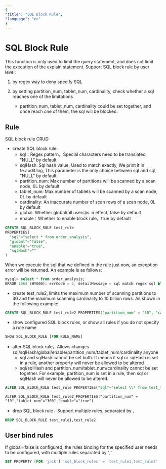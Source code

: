 ```yaml
---
{
"title": "SQL Block Rule",
"language": "en"
}
---
```


<!-- 
Licensed to the Apache Software Foundation (ASF) under one
or more contributor license agreements.  See the NOTICE file
distributed with this work for additional information
regarding copyright ownership.  The ASF licenses this file
to you under the Apache License, Version 2.0 (the
"License"); you may not use this file except in compliance
with the License.  You may obtain a copy of the License at

  http://www.apache.org/licenses/LICENSE-2.0

Unless required by applicable law or agreed to in writing,
software distributed under the License is distributed on an
"AS IS" BASIS, WITHOUT WARRANTIES OR CONDITIONS OF ANY
KIND, either express or implied.  See the License for the
specific language governing permissions and limitations
under the License.
-->

# SQL Block Rule

This function is only used to limit the query statement, and does not limit the execution of the explain statement.
Support SQL block rule by user level:

1. by regex way to deny specify SQL

2. by setting partition_num, tablet_num, cardinality, check whether a sql reaches one of the limitations
   - partition_num, tablet_num, cardinality could be set together, and once reach one of them, the sql will be blocked.

## Rule

SQL block rule CRUD
- create SQL block rule
    - sql：Regex pattern，Special characters need to be translated, "NULL" by default
    - sqlHash: Sql hash value, Used to match exactly, We print it in fe.audit.log, This parameter is the only choice between sql and sql, "NULL" by default
    - partition_num: Max number of partitions will be scanned by a scan node, 0L by default
    - tablet_num: Max number of tablets will be scanned by a scan node, 0L by default
    - cardinality: An inaccurate number of scan rows of a scan node, 0L by default
    - global: Whether global(all users)is in effect, false by default
    - enable：Whether to enable block rule，true by default
```sql
CREATE SQL_BLOCK_RULE test_rule 
PROPERTIES(
  "sql"="select * from order_analysis",
  "global"="false",
  "enable"="true",
  "sqlHash"=""
)
```
When we execute the sql that we defined in the rule just now, an exception error will be returned. An example is as follows:
```sql
mysql> select * from order_analysis;
ERROR 1064 (HY000): errCode = 2, detailMessage = sql match regex sql block rule: order_analysis_rule
```

- create test_rule2, limits the maximum number of scanning partitions to 30 and the maximum scanning cardinality to 10 billion rows. As shown in the following example:
```sql
CREATE SQL_BLOCK_RULE test_rule2 PROPERTIES("partition_num" = "30", "cardinality"="10000000000","global"="false","enable"="true")
```

- show configured SQL block rules, or show all rules if you do not specify a rule name

```sql
SHOW SQL_BLOCK_RULE [FOR RULE_NAME]
```
- alter SQL block rule，Allows changes sql/sqlHash/global/enable/partition_num/tablet_num/cardinality anyone
  - sql and sqlHash cannot be set both. It means if sql or sqlHash is set in a rule, another property will never be allowed to be altered
  - sql/sqlHash and partition_num/tablet_num/cardinality cannot be set together. For example, partition_num is set in a rule, then sql or sqlHash will never be allowed to be altered.
```sql
ALTER SQL_BLOCK_RULE test_rule PROPERTIES("sql"="select \\* from test_table","enable"="true")
```

```
ALTER SQL_BLOCK_RULE test_rule2 PROPERTIES("partition_num" = "10","tablet_num"="300","enable"="true")
```

- drop SQL block rule，Support multiple rules, separated by `,`
```sql
DROP SQL_BLOCK_RULE test_rule1,test_rule2
```

## User bind rules
If global=false is configured, the rules binding for the specified user needs to be configured, with multiple rules separated by ', '
```sql
SET PROPERTY [FOR 'jack'] 'sql_block_rules' = 'test_rule1,test_rule2'
```
